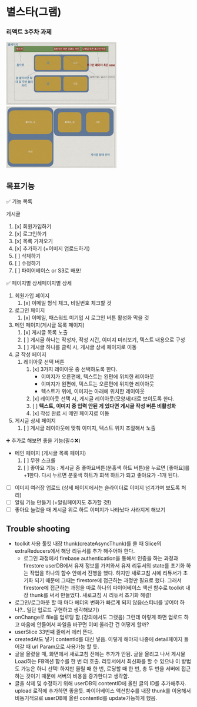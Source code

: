 # 별스타(그램)

### 리액트 3주차 과제

<img src="./layout/home.png" width=300>
<img src="./layout/content.png" width=300>

## 목표기능

<aside>
✅ 기능 목록
</aside>

게시글

1. [x] 회원가입하기
2. [x] 로그인하기
3. [x] 목록 가져오기
4. [x] 추가하기 (+이미지 업로드하기)
5. [ ] 삭제하기
6. [ ] 수정하기
7. [ ] 파이어베이스 or S3로 배포!

<aside>
✅ 페이지별 상세페이지별 상세
</aside>

1. 회원가입 페이지
   1. [x] 이메일 형식 체크, 비밀번호 체크할 것
2. 로그인 페이지
   1. [x] 이메일, 패스워드 미기입 시 로그인 버튼 활성화 막을 것
3. 메인 페이지(게시글 목록 페이지)
   1. [x] 게시글 목록 노출
   2. [ ] 게시글 하나는 작성자, 작성 시간, 이미지 미리보기, 텍스트 내용으로 구성
   3. [ ] 게시글 하나를 클릭 시, 게시글 상세 페이지로 이동
4. 글 작성 페이지
   1. 레이아웃 선택 버튼
      1. [x] 3가지 레이아웃 중 선택하도록 한다.
         - 이미지가 오른편에, 텍스트는 왼편에 위치한 레이아웃
         - 이미지가 왼편에, 텍스트는 오른편에 위치한 레이아웃
         - 텍스트가 위에, 이미지는 아래에 위치한 레이아웃
      2. [x] 레이아웃 선택 시, 게시글 레이아웃(모양새)대로 보이도록 한다.
      3. [ ] **텍스트, 이미지 중 입력 안된 게 있다면 게시글 작성 버튼 비활성화**
      4. [x] 작성 완료 시 메인 페이지로 이동
5. 게시글 상세 페이지
   1. [ ] 게시글 레이아웃에 맞춰 이미지, 텍스트 위치 조절해서 노출

<aside>
➕ 추가로 해보면 좋을 기능(필수❌)
</aside>

- 메인 페이지 (게시글 목록 페이지)
  1. [ ] 무한 스크롤
  2. [ ] 좋아요 기능 : 게시글 중 좋아요버튼(분홍색 하트 버튼)을 누르면 [좋아요]를 +1한다. 다시 누르면 분홍색 하트가 회색 하트가 되고 좋아요가 -1개 된다.
- [ ] 이미지 여러장 업로드 (상세 페이지에서는 슬라이더로 이미지 넘겨가며 보도록 처리)
- [ ] 알림 기능 만들기 (+알림페이지도 추가할 것!)
- [ ] 좋아요 눌렀을 때 게시글 위로 하트 이미지가 나타났다 사라지게 해보기

## Trouble shooting

- toolkit 사용
  툴킷 내장 thunk(createAsyncThunk)를 쓸 때 Slice의 extraReducers에서 해당 리듀서를 추가 해주어야 한다.
  - 로그인 과정에서 firebase authentication을 통해서 인증을 하는 과정과 firestore userDB에서 유저 정보를 가져와서 유저 리듀서의 state를 초기화 하는 작업을
    하나의 함수 안에서 진행을 했다. 하지만 새로고침 시에 리듀서가 초기화 되기 때문에 그때는 firestore에 접근하는 과정만 필요로 했다. 그래서 firestore에 접근하는 과정을 따로 하나의 파이어베이스 액션 함수로 toolkit 내장 thunk를 써서 만들었다. 새로고침 시 리듀서 초기화 해결!
- 로그인/로그아웃 할 때 마다 헤더의 변화가 빠르게 되지 않음(스피너를 넣어야 하나?.. 일단 업로드 구현하고 생각해보기)
- onChange로 file을 업로딩 함.(강의에서도 그랬음) 그런데 이렇게 하면 업로드 하고 마음에 안들어서 파일을 바꾸면 이미 올라간 건 어떻게 할까?
- userSlice 33번째 줄에서 에러 뜬다.
- createdAt도 넣기
  contentId를 대신 넣음. 이렇게 해야지 나중에 detail페이지 들어갈 때 url Param으로 사용가능 할 듯.
- 글을 올렸을 때, 화면에서 새로고침 전에는 추가가 안됨.
  글을 올리고 나서 게시물 Load하는 FB액션 함수를 한 번 더 호출. 리듀서에서 최신화를 할 수 있으나 이 방법도 가능은 하니 선택!
  하지만 올릴 때 한 번, 로딩할 때 한 번, 총 두 번을 서버에 접근하는 것이기 때문에 서버의 비용을 증가한다고 생각함.
- 글을 삭제 및 수정하기 위해 userDB의 contentID에 올린 글의 ID를 추가해주자. upload 로직에 추가하면 좋을듯.
  파이어베이스 액션함수를 내장 thunk를 이용해서 비동기적으로 userDB에 올린 contentId를 update가능하게 했음.
